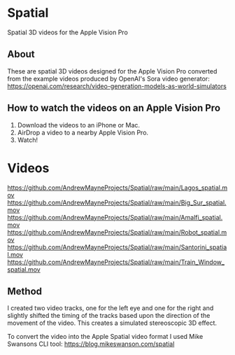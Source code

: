 # Spatial
Spatial 3D videos for the Apple Vision Pro

## About
These are spatial 3D videos designed for the Apple Vision Pro converted from the example videos produced by OpenAI's Sora video generator: https://openai.com/research/video-generation-models-as-world-simulators

## How to watch the videos on an Apple Vision Pro
1. Download the videos to an iPhone or Mac.
2. AirDrop a video to a nearby Apple Vision Pro.
3. Watch!


# Videos
https://github.com/AndrewMayneProjects/Spatial/raw/main/Lagos_spatial.mov
https://github.com/AndrewMayneProjects/Spatial/raw/main/Big_Sur_spatial.mov
https://github.com/AndrewMayneProjects/Spatial/raw/main/Amalfi_spatial.mov
https://github.com/AndrewMayneProjects/Spatial/raw/main/Robot_spatial.mov
https://github.com/AndrewMayneProjects/Spatial/raw/main/Santorini_spatial.mov
https://github.com/AndrewMayneProjects/Spatial/raw/main/Train_Window_spatial.mov


## Method
I created two video tracks, one for the left eye and one for the right and slightly shifted the timing of the tracks based upon the direction of the movement of the video. This creates a simulated stereoscopic 3D effect.

To convert the video into the Apple Spatial video format I used Mike Swansons CLI tool: https://blog.mikeswanson.com/spatial

